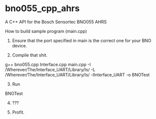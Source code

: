 # bno055_cpp_ahrs
A C++ API for the Bosch Sensortec BNO055 AHRS

How to build sample program (main.cpp)

1) Ensure that the port specified in main is the correct one for your BNO device.

2) Compile that shit.

g++ bno055.cpp Interface.cpp main.cpp -I /Wherever/The/Interface_UART/Library/Is/ -L /Wherever/The/Interface_UART/Library/Is/ -lInterface_UART -o BNOTest

3) Run

BNOTest

4) ???

5) Profit.
